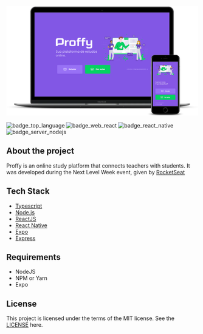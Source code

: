 ![mockup](https://github.com/fbereche/proffy/blob/master/docs/mockup.png)

![badge_top_language](https://img.shields.io/github/languages/top/fbereche/proffy)
![badge_web_react](https://img.shields.io/badge/web-react-blue)
![badge_react_native](https://img.shields.io/badge/mobile-react%20native-blueviolet)
![badge_server_nodejs](https://img.shields.io/badge/server-nodejs-important)

## About the project
Proffy is an online study platform that connects teachers with students. It was developed during the Next Level Week event, given by [RocketSeat](https://rocketseat.com.br)

## Tech Stack
- [Typescript](https://www.typescriptlang.org)
- [Node.js](https://nodejs.org)
- [ReactJS](https://reactjs.org)
- [React Native](https://reactnative.dev)
- [Expo](https://expo.io)
- [Express](https://expressjs.com)

## Requirements
- NodeJS
- NPM or Yarn
- Expo

## License
This project is licensed under the terms of the MIT license. See the [LICENSE](https://github.com/fbereche/proffy/blob/master/LICENSE.md) here.
